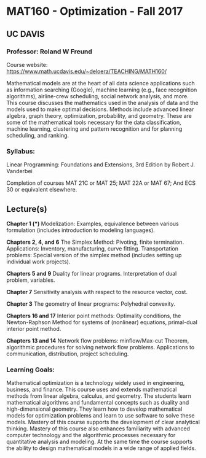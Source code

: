 # MAT160 - Optimization - Fall 2017
## UC DAVIS
### Professor: Roland W Freund

Course website: https://www.math.ucdavis.edu/~deloera/TEACHING/MATH160/


Mathematical models are at the heart of all data science applications such as information searching (Google), machine learning (e.g., face recognition algorithms), airline-crew scheduling, social network analysis, and more.
This course discusses the mathematics used in the analysis of data and the models used to make optimal decisions. Methods include advanced linear algebra, graph theory, optimization, probability, and geometry. These are some of the mathematical tools necessary for the data classification, machine learning, clustering and pattern recognition and for planning scheduling, and ranking.

### Syllabus:
Linear Programming: Foundations and Extensions, 3rd Edition by Robert J. Vanderbei

Completion of courses MAT 21C or MAT 25; MAT 22A or MAT 67; And ECS 30 or equivalent elsewhere.

## Lecture(s)

**Chapter 1 (*)**
Modelization: Examples, equivalence between various formulation (includes introduction to modeling languages).

**Chapters 2, 4, and 6**
The Simplex Method: Pivoting, finite termination. Applications: Inventory, manufacturing, curve fitting. Transportation problems: Special version of the simplex method (includes setting up individual work projects).

**Chapters 5 and 9**
Duality for linear programs. Interpretation of dual problem, variables.

**Chapter 7**
Sensitivity analysis with respect to the resource vector, cost.

**Chapter 3**
The geometry of linear programs: Polyhedral convexity.

**Chapters 16 and 17**
Interior point methods: Optimality conditions, the Newton-Raphson Method for systems of (nonlinear) equations, primal-dual interior point method.

**Chapters 13 and 14**
Network flow problems: minflow/Max-cut Theorem, algorithmic procedures for solving network flow problems. Applications to communication, distribution, project scheduling.


### Learning Goals:

Mathematical optimization is a technology widely used in engineering, business, and finance. This course uses and extends mathematical methods from linear algebra, calculus, and geometry. The students learn mathematical algorithms and fundamental concepts such as duality and high-dimensional geometry. They learn how to develop mathematical models for optimization problems and learn to use software to solve these models. Mastery of this course supports the development of clear analytical thinking. Mastery of this course also enhances familiarity with advanced computer technology and the algorithmic processes necessary for quantitative analysis and modeling. At the same time the course supports the ability to design mathematical models in a wide range of applied fields.
